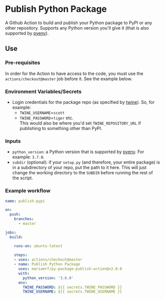 # Publish Python Package
A Github Action to build and publish your Python package to PyPI or any other repository. Supports any Python version you'll give it (that is also supported by [pyenv](https://github.com/pyenv/pyenv)).

## Use
### Pre-requisites
In order for the Action to have access to the code, you must use the `actions/checkout@master` job before it. See the example below.

### Environment Variables/Secrets
- Login credentials for the package repo (as specified by [twine](https://twine.readthedocs.io/en/latest/#environment-variables)). So, for example:
    - `TWINE_USERNAME`=`scott`
    - `TWINE_PASSWORD`=`tiger`
    etc.  
This would also be where you'd set `TWINE_REPOSITORY_URL` if publishing to something other than PyPI.

### Inputs
- `python_version`: a Python version that is supported by [pyenv](https://github.com/pyenv/pyenv). For example: `3.7.0`.
- `subdir` (optional): if your `setup.py` (and therefore, your entire package) is in a subdirectory of your repo, put the path to it here. This will just change the working directory to the `SUBDIR` before running the rest of the script.

### Example workflow
```yaml
name: publish-pypi

on:
  push:
    branches:
      - master

jobs:
  build:

    runs-on: ubuntu-latest
    
    steps:
    - uses: actions/checkout@master
    - name: Publish Python Package
      uses: mariamrf/py-package-publish-action@v2.0.0
      with:
        python_version: '3.6.0'
      env:
        TWINE_PASSWORD: ${{ secrets.TWINE_PASSWORD }}
        TWINE_USERNAME: ${{ secrets.TWINE_USERNAME }}

```
